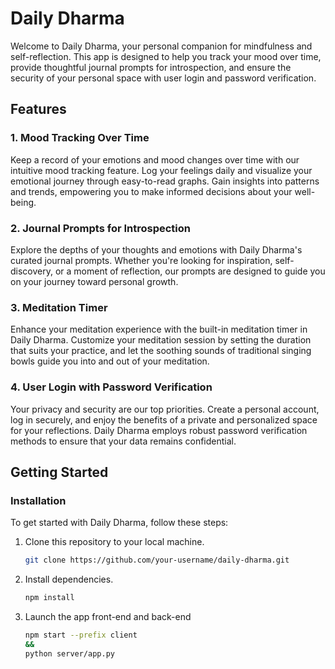 # Daily Dharma

Welcome to Daily Dharma, your personal companion for mindfulness and self-reflection. This app is designed to help you track your mood over time, provide thoughtful journal prompts for introspection, and ensure the security of your personal space with user login and password verification.

## Features

### 1. Mood Tracking Over Time
Keep a record of your emotions and mood changes over time with our intuitive mood tracking feature. Log your feelings daily and visualize your emotional journey through easy-to-read graphs. Gain insights into patterns and trends, empowering you to make informed decisions about your well-being.

### 2. Journal Prompts for Introspection
Explore the depths of your thoughts and emotions with Daily Dharma's curated journal prompts. Whether you're looking for inspiration, self-discovery, or a moment of reflection, our prompts are designed to guide you on your journey toward personal growth.

### 3. Meditation Timer
Enhance your meditation experience with the built-in meditation timer in Daily Dharma. Customize your meditation session by setting the duration that suits your practice, and let the soothing sounds of traditional singing bowls guide you into and out of your meditation.

### 4. User Login with Password Verification
Your privacy and security are our top priorities. Create a personal account, log in securely, and enjoy the benefits of a private and personalized space for your reflections. Daily Dharma employs robust password verification methods to ensure that your data remains confidential.

## Getting Started

### Installation

To get started with Daily Dharma, follow these steps:

1. Clone this repository to your local machine.
   ```bash
   git clone https://github.com/your-username/daily-dharma.git

2. Install dependencies.
    ```bash
    npm install

3. Launch the app front-end and back-end 
   ```bash
   npm start --prefix client
   &&
   python server/app.py
   
